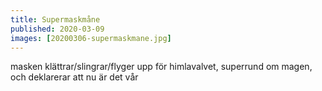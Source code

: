```yaml
---
title: Supermaskmåne
published: 2020-03-09
images: [20200306-supermaskmane.jpg]
---
```


masken klättrar/slingrar/flyger upp för himlavalvet, superrund om magen, och deklarerar att nu är det vår
